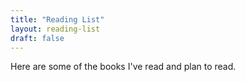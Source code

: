 ```yaml
---
title: "Reading List"
layout: reading-list
draft: false
---
```


Here are some of the books I've read and plan to read.
